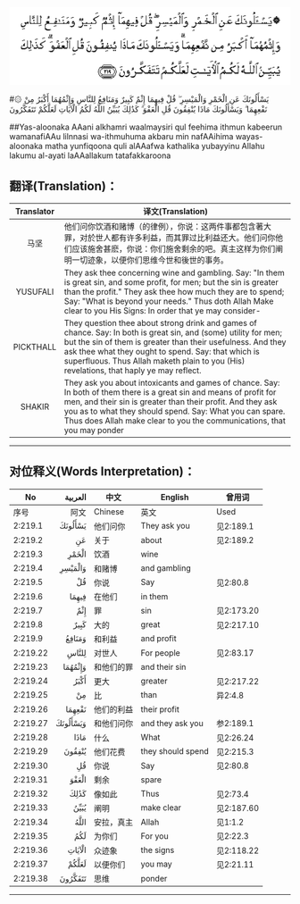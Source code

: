 ![002:219](images/002_219.gif)

#۞ يَسْأَلُونَكَ عَنِ الْخَمْرِ وَالْمَيْسِرِ ۖ قُلْ فِيهِمَا إِثْمٌ كَبِيرٌ وَمَنَافِعُ لِلنَّاسِ وَإِثْمُهُمَا أَكْبَرُ مِنْ نَفْعِهِمَا ۗ وَيَسْأَلُونَكَ مَاذَا يُنْفِقُونَ قُلِ الْعَفْوَ ۗ كَذَٰلِكَ يُبَيِّنُ اللَّهُ لَكُمُ الْآيَاتِ لَعَلَّكُمْ تَتَفَكَّرُونَ 

##Yas-aloonaka AAani alkhamri waalmaysiri qul feehima ithmun kabeerun wamanafiAAu lilnnasi wa-ithmuhuma akbaru min nafAAihima wayas-aloonaka matha yunfiqoona quli alAAafwa kathalika yubayyinu Allahu lakumu al-ayati laAAallakum tatafakkaroona 

## 翻译(Translation)：

| Translator | 译文(Translation)                                            |
| :--------: | ------------------------------------------------------------ |
|    马坚    | 他们问你饮酒和赌博（的律例），你说：这两件事都包含著大罪，对於世人都有许多利益，而其罪过比利益还大。他们问你他们应该施舍甚麽，你说：你们施舍剩余的吧。真主这样为你们阐明一切迹象，以便你们思维今世和後世的事务。 |
|  YUSUFALI  | They ask thee concerning wine and gambling. Say: "In them is great sin, and some profit, for men; but the sin is greater than the profit." They ask thee how much they are to spend; Say: "What is beyond your needs." Thus doth Allah Make clear to you His Signs: In order that ye may consider- |
| PICKTHALL  | They question thee about strong drink and games of chance. Say: In both is great sin, and (some) utility for men; but the sin of them is greater than their usefulness. And they ask thee what they ought to spend. Say: that which is superfluous. Thus Allah maketh plain to you (His) revelations, that haply ye may reflect. |
|   SHAKIR   | They ask you about intoxicants and games of chance. Say: In both of them there is a great sin and means of profit for men, and their sin is greater than their profit. And they ask you as to what they should spend. Say: What you can spare. Thus does Allah make clear to you the communications, that you may ponder |

---

## 对位释义(Words Interpretation)：

| No   | العربية | 中文    | English | 曾用词 |
| ---- | ------: | ------- | ------- | ------ |
| 序号 |    阿文 | Chinese | 英文    | Used   |
| 2:219.1  | يَسْأَلُونَكَ  | 他们问你   | They ask you      | 见2:189.1  |
| 2:219.2  | عَنِ       | 关于       | about             | 见2:189.2  |
| 2:219.3  | الْخَمْرِ    | 饮酒       | wine              |            |
| 2:219.4  | وَالْمَيْسِرِ  | 和赌博     | and gambling      |            |
| 2:219.5  | قُلْ       | 你说       | Say               | 见2:80.8   |
| 2:219.6  | فِيهِمَا    | 在他们     | in them           |            |
| 2:219.7  | إِثْمٌ      | 罪         | sin               | 见2:173.20 |
| 2:219.8  | كَبِيرٌ     | 大的       | great             | 见2:217.10 |
| 2:219.9  | وَمَنَافِعُ   | 和利益     | and profit        |            |
| 2:219.22 | لِلنَّاسِ    | 对世人     | For people        | 见2:83.17  |
| 2:219.23 | وَإِثْمُهُمَا  | 和他们的罪 | and their sin     |            |
| 2:219.24 | أَكْبَرُ     | 更大       | greater           | 见2:217.22 |
| 2:219.25 | مِنْ       | 比         | than              | 异2:4.8    |
| 2:219.26 | نَفْعِهِمَا   | 他们的利益 | their profit      |            |
| 2:219.27 | وَيَسْأَلُونَكَ | 和他们问你 | and they ask you  | 参2:189.1  |
| 2:219.28 | مَاذَا     | 什么       | What              | 见2:26.24  |
| 2:219.29 | يُنْفِقُونَ   | 他们花费   | they should spend | 见2:215.3  |
| 2:219.30 | قُلِ       | 你说       | Say               | 见2:80.8   |
| 2:219.31 | الْعَفْوَ    | 剩余       | spare             |            |
| 2:219.32 | كَذَٰلِكَ     | 像如此     | Thus              | 见2:73.4   |
| 2:219.33 | يُبَيِّنُ     | 阐明       | make clear        | 见2:187.60 |
| 2:219.34 | اللَّهُ     | 安拉，真主 | Allah             | 见1:1.2    |
| 2:219.35 | لَكُمُ      | 为你们     | For you           | 见2:22.3   |
| 2:219.36 | الْآيَاتِ   | 众迹象     | the signs         | 见2:118.22 |
| 2:219.37 | لَعَلَّكُمْ    | 以便你们   | you may           | 见2:21.11  |
| 2:219.38 | تَتَفَكَّرُونَ  | 思维       | ponder            |            |

---

